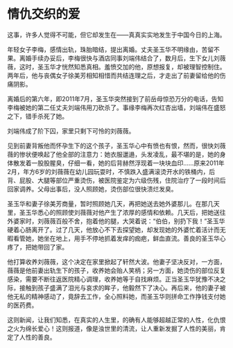 # 情仇交织的爱

这事，许多人觉得不可能，但它却发生在——真真实实地发生于中国今日的上海。 

年轻女子李梅，感情出轨，珠胎暗结，提出离婚。丈夫圣玉华不明缘由，苦留不果。离婚手续办妥后，李梅很快与酒店同事刘端伟结合了，数月后，生下女儿刘薇薇，这时，圣玉华才恍然知悉真相。羞愤交加的他，原想报复，却被理智控制住。两年后，他与丧偶女子徐美芳相知相惜而共结连理之后，才走出了前妻留给他的伤痛阴影。 

离婚后的第六年，即2011年7月，圣玉华突然接到了前岳母惊恐万分的电话，告知李梅被她的第二任丈夫刘端伟用刀砍杀了。事缘李梅再次红杏出墙，刘端伟在盛怒之下，错手杀死了她。 

刘端伟成了阶下囚，家里只剩下可怜的刘薇薇。 

见到前妻背叛他而怀孕生下的这个孩子，圣玉华心中有愤也有恨，然而，很快刘薇薇的惨状便唤起了他全部的注意力：她衣服邋遢，头发凌乱，最不堪的是，她的身体散发着一股股腥臭，仔细一看，她的后背赫然浮现着一块块血印……原来2011年2月，年方6岁的刘薇薇在幼儿园玩耍时，不慎跌入盛满滚烫开水的铁桶内，后背、屁股、大腿等部位严重烫伤，被医院鉴定为六级伤残，住院治疗了一段时间后回家调养。父母出事后，没人照顾她，烫伤部位很快溃烂发臭。 

圣玉华和妻子徐美芳商量，暂时照顾她几天，再把她送去她外婆那儿。在那几天里，圣玉华悉心的照顾使刘薇薇对他产生了浓厚的感情和依赖。几天后，把她送往外婆家时，刘薇薇百般不舍，抱着他的腿，大哭着说：“伯伯，别扔下我！”圣玉华硬着心肠离开了。过了几天，他放心不下去探望她，却发现她的外婆忙着活计而无暇看管她，她坐在地上，用手不停地抓着发痒的痂疤，鲜血直流。善良的圣玉华心疼了，把她带回了家。 

他打算收养刘薇薇，这个决定在家里掀起了轩然大波。他妻子坚决反对，一方面，薇薇是他前妻出轨生下的孩子，收养她会贻人笑柄；另一方面，她烫伤的部位反复感染，需要不断往返医院精心调理，收养她等于自找麻烦。正当圣玉华犹豫不决之际，接触到孩子盛满了泪光与哀求的眸子，他毅然下了决心。再后来，他的妻子被他无私的精神感动了，竟辞去工作，全心照料她，而圣玉华则拼命工作挣钱支付她的医药费。 

这则新闻，让我们知悉，在真实的人生里，的确有人能够超越正常的人性，化仇恨之火为绵长爱心！这则报道，像是浊世里的清流，让人重新发掘了人性的美丽，肯定了人性的善良。